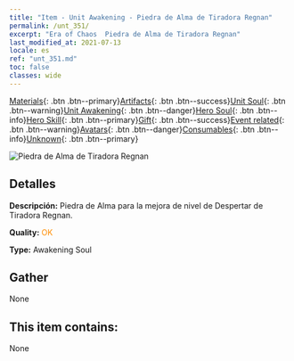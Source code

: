 ```yaml
---
title: "Item - Unit Awakening - Piedra de Alma de Tiradora Regnan"
permalink: /unt_351/
excerpt: "Era of Chaos  Piedra de Alma de Tiradora Regnan"
last_modified_at: 2021-07-13
locale: es
ref: "unt_351.md"
toc: false
classes: wide
---
```

 [Materials](/ItemsES/){: .btn .btn--primary}[Artifacts](/ItemsES/Artifacts/){: .btn .btn--success}[Unit Soul](/ItemsES/UnitSoul/){: .btn .btn--warning}[Unit Awakening](/ItemsES/UnitAwakening/){: .btn .btn--danger}[Hero Soul](/ItemsES/HeroSoul/){: .btn .btn--info}[Hero Skill](/ItemsES/HeroSkill/){: .btn .btn--primary}[Gift](/ItemsES/Gift/){: .btn .btn--success}[Event related](/ItemsES/Events/){: .btn .btn--warning}[Avatars](/ItemsES/Avatars/){: .btn .btn--danger}[Consumables](/ItemsES/Consumables/){: .btn .btn--info}[Unknown](/ItemsES/Unknown/){: .btn .btn--primary}

 ![Piedra de Alma de Tiradora Regnan](/images/u/tia_baozang.jpg)

## Detalles
 **Descripción:** Piedra de Alma para la mejora de nivel de Despertar de Tiradora Regnan.

 **Quality:** <span style="color: #FF8C00">OK</span>

 **Type:** Awakening Soul

## Gather

  None

## This item contains:

  None

